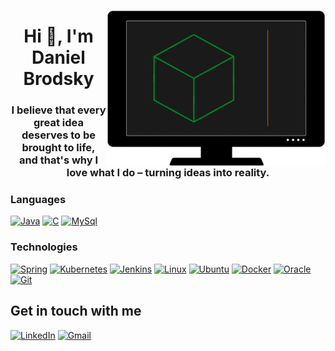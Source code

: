 <a href="#"><img align="right" alt="My github intro" height=250 width=350 src="./images/animation.gif" /></a>

<h1 align="center">Hi 👋, I'm Daniel Brodsky </h1>
<h3 align="center";">I believe that every great idea deserves to be brought to life,</br> and that's why I love what I do – turning ideas into reality.</br>


### Languages
[![Java](https://img.shields.io/badge/Java-ED8B00?&logo=openjdk&logoColor=white)](https://www.java.com/)
[![C](https://img.shields.io/badge/C-00599C?&logo=c&logoColor=white)](https://en.wikipedia.org/wiki/C_(programming_language))
[![MySql](https://img.shields.io/badge/MySQL-005C84?&logo=mysql&logoColor=white)](https://www.mysql.com/)

### Technologies
[![Spring](https://img.shields.io/badge/Spring-6DB33F?&logo=spring&logoColor=white)](https://spring.io/)
[![Kubernetes](https://img.shields.io/badge/Kubernetes-326ce5?ge&logo=kubernetes&logoColor=white)](https://kubernetes.io/)
[![Jenkins](https://img.shields.io/badge/Jenkins-D24939?&logo=Jenkins&logoColor=white)](https://www.jenkins.io/)
[![Linux](https://img.shields.io/badge/Linux-FCC624?&logo=linux&logoColor=black)](https://www.linux.org/)
[![Ubuntu](https://img.shields.io/badge/Ubuntu-E95420?&logo=ubuntu&logoColor=white)](https://ubuntu.com/)
[![Docker](https://img.shields.io/badge/docker-%230db7ed?&logo=docker&logoColor=white)](https://www.docker.com/)
[![Oracle](https://img.shields.io/badge/Oracle-F80000?&logo=Oracle&logoColor=white)](https://www.oracle.com/)
[![Git](https://img.shields.io/badge/GIT-E44C30?&logo=git&logoColor=white)](https://git-scm.com/)
                                                                                                   
## Get in touch with me
[![LinkedIn](https://img.shields.io/badge/LinkedIn-0077B5?style=for-the-badge&logo=linkedin&logoColor=white)](https://www.linkedin.com/in/danielbrod/)
[![Gmail](https://img.shields.io/badge/Email-D14836?style=for-the-badge&logo=gmail&logoColor=white)](mailto:daniel.brodsky@dynamicyield.com.com)
<img src="https://komarev.com/ghpvc/?username=danielbrodi&color=0ca4a5" alt="" height="0">
